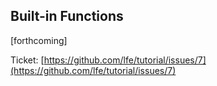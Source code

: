 ## Built-in Functions

[forthcoming]

Ticket: [https://github.com/lfe/tutorial/issues/7](https://github.com/lfe/tutorial/issues/7)
